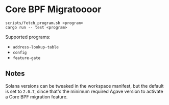 # Core BPF Migratoooor

```
scripts/fetch_program.sh <program>
cargo run -- test <program>
```

Supported programs:

- `address-lookup-table`
- `config`
- `feature-gate`

## Notes

Solana versions can be tweaked in the workspace manifest, but the default is
set to `2.0.7`, since that's the minimum required Agave version to activate a
Core BPF migration feature.
